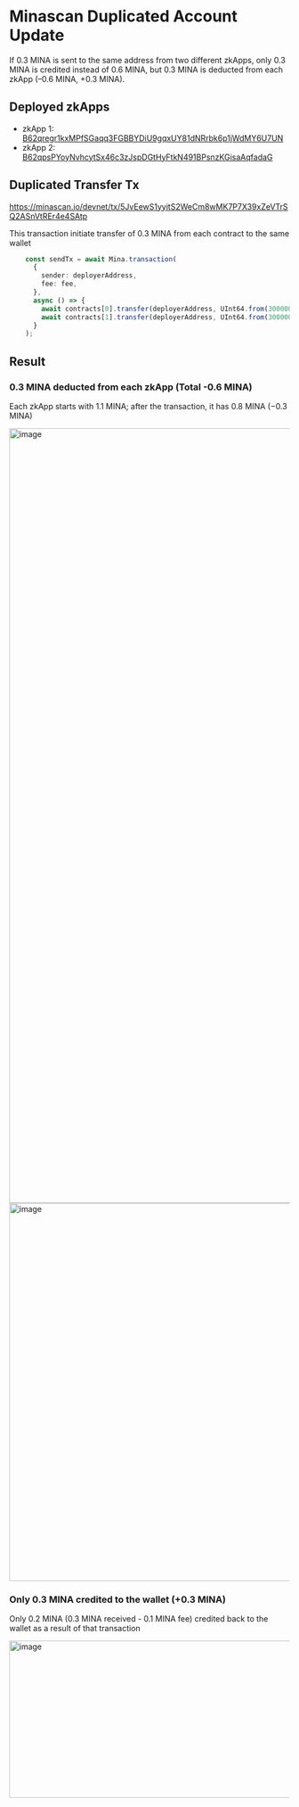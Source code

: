 # Minascan Duplicated Account Update

If 0.3 MINA is sent to the same address from two different zkApps, only 0.3 MINA is credited instead of 0.6 MINA, but 0.3 MINA is deducted from each zkApp (–0.6 MINA, +0.3 MINA).

## Deployed zkApps
* zkApp 1: [B62qregr1kxMPfSGaqq3FGBBYDiU9gqxUY81dNRrbk6p1jWdMY6U7UN](https://minascan.io/devnet/account/B62qregr1kxMPfSGaqq3FGBBYDiU9gqxUY81dNRrbk6p1jWdMY6U7UN/zk-txs)
* zkApp 2: [B62qpsPYoyNvhcytSx46c3zJspDGtHyFtkN491BPsnzKGisaAqfadaG](https://minascan.io/devnet/account/B62qpsPYoyNvhcytSx46c3zJspDGtHyFtkN491BPsnzKGisaAqfadaG/zk-txs)

## Duplicated Transfer Tx
https://minascan.io/devnet/tx/5JvEewS1yyitS2WeCm8wMK7P7X39xZeVTrSQ2ASnVtREr4e4SAtp

This transaction initiate transfer of 0.3 MINA from each contract to the same wallet

```typescript
    const sendTx = await Mina.transaction(
      {
        sender: deployerAddress,
        fee: fee,
      },
      async () => {
        await contracts[0].transfer(deployerAddress, UInt64.from(300000000));
        await contracts[1].transfer(deployerAddress, UInt64.from(300000000));
      }
    );
```

## Result

### 0.3 MINA deducted from each zkApp (Total -0.6 MINA)

Each zkApp starts with 1.1 MINA; after the transaction, it has 0.8 MINA (−0.3 MINA)

<img width="2704" height="1390" alt="image" src="https://github.com/user-attachments/assets/444710d8-89b6-4ae4-b514-fc0d32b3e583" />

<img width="1366" height="678" alt="image" src="https://github.com/user-attachments/assets/764a8a2a-f862-45e7-8b21-6fe3479ec209" />

### Only 0.3 MINA credited to the wallet (+0.3 MINA)

Only 0.2 MINA (0.3 MINA received - 0.1 MINA fee) credited back to the wallet as a result of that transaction

<img width="855" height="282" alt="image" src="https://github.com/user-attachments/assets/d670cdca-edc5-408f-a209-d45ec6875605" />

